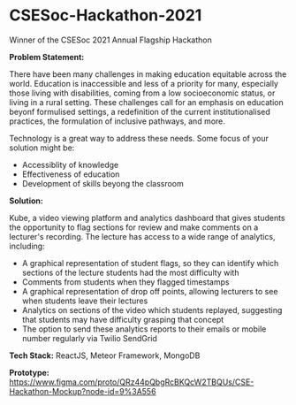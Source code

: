 # CSESoc-Hackathon-2021
Winner of the CSESoc 2021 Annual Flagship Hackathon

**Problem Statement:**

There have been many challenges in making education equitable across the world. Education is inaccessible and less of a priority for many, especially those living with disabilities, coming from a low socioeconomic status, or living in a rural setting. These challenges call for an emphasis on education beyonf formulised settings, a redefinition of the current institutionalised practices, the formulation of inclusive pathways, and more.

Technology is a great way to address these needs. Some focus of your solution might be:
- Accessiblity of knowledge
- Effectiveness of education
- Development of skills beyong the classroom

**Solution:**

Kube, a video viewing platform and analytics dashboard that gives students the opportunity to flag sections for review and make comments on a lecturer's recording. The lecture has access to a wide range of analytics, including:
- A graphical representation of student flags, so they can identify which sections of the lecture students had the most difficulty with
- Comments from students when they flagged timestamps
- A graphical representation of drop off points, allowing lecturers to see when students leave their lectures
- Analytics on sections of the video which students replayed, suggesting that students may have difficulty grasping that concept
- The option to send these analytics reports to their emails or mobile number regularly via Twilio SendGrid

**Tech Stack:**
ReactJS, Meteor Framework, MongoDB

**Prototype:**
https://www.figma.com/proto/QRz44pQbgRcBKQcW2TBQUs/CSE-Hackathon-Mockup?node-id=9%3A556
